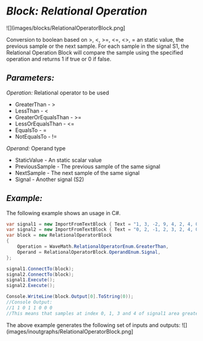 # *Block: Relational Operation*
![](images/blocks/RelationalOperatorBlock.png]

Conversion to boolean based on >, <, >=, <=, <>, = an static value, the previous sample or the next sample.
For each sample in the signal S1, the Relational Operation Block will compare the sample using the specified operation and returns 1 if true or 0 if false.

## *Parameters:*

*Operation:* Relational operator to be used
* GreaterThan - >
* LessThan - <
* GreaterOrEqualsThan - >=
* LessOrEqualsThan - <=
* EqualsTo - =
* NotEqualsTo - !=

*Operand:* Operand type
* StaticValue - An static scalar value
* PreviousSample - The previous sample of the same signal
* NextSample - The next sample of the same signal
* Signal - Another signal (S2)

## *Example:*

The following example shows an usage in C#.

```csharp
var signal1 = new ImportFromTextBlock { Text = "1, 3, -2, 9, 4, 2, 4, 0" };
var signal2 = new ImportFromTextBlock { Text = "0, 2, -1, 2, 3, 2, 4, 0" };
var block = new RelationalOperatorBlock
{
    Operation = WaveMath.RelationalOperatorEnum.GreaterThan,
    Operand = RelationalOperatorBlock.OperandEnum.Signal,
};

signal1.ConnectTo(block);
signal2.ConnectTo(block);
signal1.Execute();
signal2.Execute();

Console.WriteLine(block.Output[0].ToString(0));
//Console Output:
//1 1 0 1 1 0 0 0
//This means that samples at index 0, 1, 3 and 4 of signal1 area greater than the respective samples of signal2
```

The above example generates the following set of inputs and outputs:
![](images/inoutgraphs/RelationalOperatorBlock.png]

